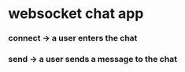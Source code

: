 # websocket chat app

### connect -> a user enters the chat

### send    -> a user sends a message to the chat